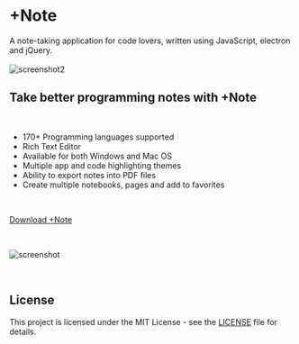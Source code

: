 # +Note

A note-taking application for code lovers, written using JavaScript, electron and jQuery.  
<br>
![screenshot2](https://user-images.githubusercontent.com/35560951/35362265-eca33614-0121-11e8-9910-e289474f0dd7.jpg)

## Take better programming notes with +Note 
<br>

- 170+ Programming languages supported
- Rich Text Editor
- Available for both Windows and Mac OS
- Multiple app and code highlighting themes
- Ability to export notes into PDF files
- Create multiple notebooks, pages and add to favorites

<br>

[Download +Note](https://mahdivarposhti.github.io/PlusNote/)

<br>


![screenshot](https://user-images.githubusercontent.com/35560951/35360609-8add21b6-011b-11e8-9231-6dc02781fae5.jpg)

<br>  

## **License**
 This project is licensed under the MIT License - see the [LICENSE](https://raw.githubusercontent.com/MahdiVarposhti/PlusNote/master/LICENSE) file for details.
